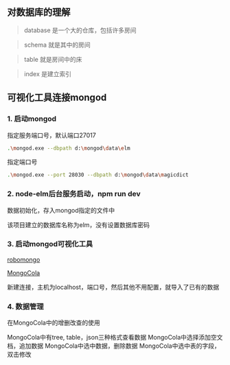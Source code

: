## 对数据库的理解

> database 是一个大的仓库，包括许多房间

> schema 就是其中的房间

> table 就是房间中的床

> index 是建立索引

## 可视化工具连接mongod

### 1. 启动mongod

指定服务端口号，默认端口27017

``` bash
.\mongod.exe --dbpath d:\mongod\data\elm
```
指定端口号

``` bash
.\mongod.exe --port 28030 --dbpath d:\mongod\data\magicdict
```

### 2. node-elm后台服务启动，npm run dev

数据初始化，存入mongod指定的文件中

该项目建立的数据库名称为elm，没有设置数据库密码

### 3. 启动mongod可视化工具

[robomongo](https://github.com/Studio3T/robomongo)

[MongoCola](https://github.com/magicdict/MongoCola)

新建连接，主机为localhost，端口号，然后其他不用配置，就导入了已有的数据

### 4. 数据管理

在MongoCola中的增删改查的使用

MongoCola中有tree, table，json三种格式查看数据
MongoCola中选择添加空文档，追加数据
MongoCola中选中数据，删除数据
MongoCola中选中表的字段，双击修改
